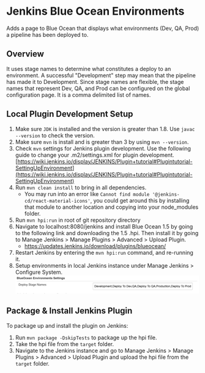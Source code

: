# Jenkins Blue Ocean Environments

Adds a page to Blue Ocean that displays what environments (Dev, QA, Prod) a pipeline has been deployed to.

## Overview  

It uses stage names to determine what constitutes a deploy to an environment.  A successful "Development" step may mean
that the pipeline has made it to Development. Since stage names are flexible, the stage names that represent Dev, QA,
and Prod can be configured on the global configuration page.  It is a comma delimited list of names. 

## Local Plugin Development Setup

1. Make sure `JDK` is installed and the version is greater than 1.8. Use `javac --version` to check the version.
2. Make sure `mvn` is install and is greater than 3 by using `mvn --version`.
3. Check `mvn` settings for Jenkins plugin development.  Use the following guide to change your .m2/settings.xml for plugin development. [https://wiki.jenkins.io/display/JENKINS/Plugin+tutorial#Plugintutorial-SettingUpEnvironment](https://wiki.jenkins.io/display/JENKINS/Plugin+tutorial#Plugintutorial-SettingUpEnvironment)
4. Run `mvn clean install` to bring in all dependencies.
    * You may run into an error like `Cannot find module '@jenkins-cd/react-material-icons'`, you could get around this by installing that module to another location and copying into your node_modules folder.
5. Run `mvn hpi:run` in root of git repository directory
6. Navigate to localhost:8080/jenkins and install Blue Ocean 1.5 by going to the following link and downloading the 1.5 .hpi. Then install it by going to Manage Jenkins > Manage Plugins > Advanced > Upload Plugin.
    * https://updates.jenkins.io/download/plugins/blueocean/
7. Restart Jenkins by entering the `mvn hpi:run` command, and re-running it.
8. Setup environments in local Jenkins instance under Manage Jenkins > Configure System.
    ![Alt text](/docs/environmentsetup.png)

## Package & Install Jenkins Plugin
To package up and install the plugin on Jenkins:
1. Run `mvn package -DskipTests` to package up the hpi file.
2. Take the hpi file from the `target` folder.
2. Navigate to the Jenkins instance and go to Manage Jenkins > Manage Plugins > Advanced > Upload Plugin and upload the hpi file from the `target` folder.